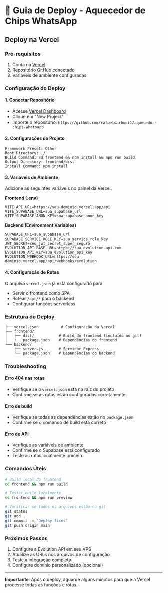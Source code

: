 # 🚀 Guia de Deploy - Aquecedor de Chips WhatsApp

## Deploy na Vercel

### Pré-requisitos
1. Conta na [Vercel](https://vercel.com)
2. Repositório GitHub conectado
3. Variáveis de ambiente configuradas

### Configuração do Deploy

#### 1. Conectar Repositório
- Acesse [Vercel Dashboard](https://vercel.com/dashboard)
- Clique em "New Project"
- Importe o repositório: `https://github.com/rafaelcarboni1/aquecedor-chips-whatsapp`

#### 2. Configurações do Projeto
```
Framework Preset: Other
Root Directory: ./
Build Command: cd frontend && npm install && npm run build
Output Directory: frontend/dist
Install Command: npm install
```

#### 3. Variáveis de Ambiente
Adicione as seguintes variáveis no painel da Vercel:

**Frontend (.env)**
```
VITE_API_URL=https://seu-dominio.vercel.app/api
VITE_SUPABASE_URL=sua_supabase_url
VITE_SUPABASE_ANON_KEY=sua_supabase_anon_key
```

**Backend (Environment Variables)**
```
SUPABASE_URL=sua_supabase_url
SUPABASE_SERVICE_ROLE_KEY=sua_service_role_key
JWT_SECRET=seu_jwt_secret_super_seguro
EVOLUTION_API_BASE_URL=https://sua-evolution-api.com
EVOLUTION_API_KEY=sua_evolution_api_key
EVOLUTION_WEBHOOK_URL=https://seu-dominio.vercel.app/api/webhooks/evolution
```

#### 4. Configuração de Rotas
O arquivo `vercel.json` já está configurado para:
- Servir o frontend como SPA
- Rotear `/api/*` para o backend
- Configurar funções serverless

### Estrutura do Deploy
```
├── vercel.json          # Configuração da Vercel
├── frontend/
│   ├── dist/           # Build do frontend (incluído no git)
│   └── package.json    # Dependências do frontend
└── backend/
    ├── server.js       # Servidor Express
    └── package.json    # Dependências do backend
```

### Troubleshooting

#### Erro 404 nas rotas
- Verifique se o `vercel.json` está na raiz do projeto
- Confirme se as rotas estão configuradas corretamente

#### Erro de build
- Verifique se todas as dependências estão no `package.json`
- Confirme se o comando de build está correto

#### Erro de API
- Verifique as variáveis de ambiente
- Confirme se o Supabase está configurado
- Teste as rotas localmente primeiro

### Comandos Úteis

```bash
# Build local do frontend
cd frontend && npm run build

# Testar build localmente
cd frontend && npm run preview

# Verificar se todos os arquivos estão no git
git status
git add .
git commit -m "Deploy fixes"
git push origin main
```

### Próximos Passos
1. Configure a Evolution API em seu VPS
2. Atualize as URLs nos arquivos de configuração
3. Teste a integração completa
4. Configure domínio personalizado (opcional)

---

**Importante**: Após o deploy, aguarde alguns minutos para que a Vercel processe todas as funções e rotas.
